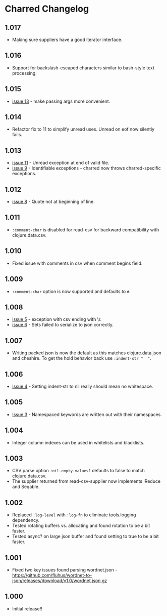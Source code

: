# Charred Changelog

## 1.017
 * Making sure suppliers have a good iterator interface.

## 1.016
 * Support for backslash-escaped characters similar to bash-style text processing.

## 1.015
 * [issue 13](https://github.com/cnuernber/charred/issues/13) - make passing args more
   convenient.

## 1.014
 * Refactor fix to 11 to simplify unread uses.  Unread on eof now silently fails.

## 1.013
 * [issue 11](https://github.com/cnuernber/charred/issues/11) - Unread exception at end of valid file.
 * [issue 9](https://github.com/cnuernber/charred/issues/9) - Identifiable exceptions - charred now throws charred-specific exceptions.

## 1.012
 * [issue 8](https://github.com/cnuernber/charred/issues/8) - Quote not at beginning of line.

## 1.011
 * `:comment-char` is disabled for read-csv for backward compatibility with clojure.data.csv.

## 1.010
 * Fixed issue with comments in csv when comment begins field.

## 1.009
 * `:comment-char` option is now supported and defaults to `#`.

## 1.008
 * [issue 5](https://github.com/cnuernber/charred/issues/5) - exception with csv ending with \r.
 * [issue 6](https://github.com/cnuernber/charred/issues/6) - Sets failed to serialize to json correctly.

## 1.007
 * Writing packed json is now the default as this matches clojure.data.json and cheshire.  To get the hold behavior back use `:indent-str "  "`.

## 1.006
 * [Issue 4](https://github.com/cnuernber/charred/issues/4) - Setting indent-str to nil really should mean no whitespace.

## 1.005
 * [Issue 3](https://github.com/cnuernber/charred/issues/3) - Namespaced keywords are written out with their namespaces.

## 1.004
 * Integer column indexes can be used in whitelists and blacklists.

## 1.003
 * CSV parse option `:nil-empty-values?` defaults to false to match clojure.data.csv.
 * The supplier returned from read-csv-supplier now implements IReduce and Seqable.

## 1.002
 * Replaced `:log-level` with `:log-fn` to eliminate tools.logging dependency.
 * Tested rotating buffers vs. allocating and found rotation to be a bit faster.
 * Tested async? on large json buffer and found setting to true to be a bit faster.

## 1.001
 * Fixed two key issues found parsing wordnet.json - https://github.com/fluhus/wordnet-to-json/releases/download/v1.0/wordnet.json.gz

## 1.000
 * Initial release!!
